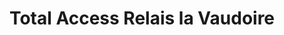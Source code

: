 ---
title: "Total Access Relais la Vaudoire"
url: /houilles/total-access-relais-la-vaudoire/
shop: gaz
---
